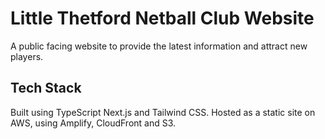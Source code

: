 # Little Thetford Netball Club Website

A public facing website to provide the latest information and attract new players.

## Tech Stack

Built using TypeScript Next.js and Tailwind CSS.
Hosted as a static site on AWS, using Amplify, CloudFront and S3.
